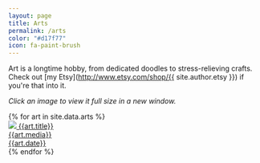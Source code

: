 ```yaml
---
layout: page
title: Arts
permalink: /arts
color: "#d17f77"
icon: fa-paint-brush
---
```


Art is a longtime hobby, from dedicated doodles to stress-relieving crafts.
Check out [my Etsy](http://www.etsy.com/shop/{{ site.author.etsy }}) if you're that into it.

_Click an image to view it full size in a new window._

<div class="pure-g arts-list">
{% for art in site.data.arts %}
    <div class="art-entry pure-u-1-2 pure-u-md-1-4">
        <a href="{{art.fullSrc}}" target="blank">
            <img src="{{art.thumbSrc}}" />
            <span class="art-title">{{art.title}}</span><br />
            <span class="art-meta">
                {{art.media}} <br />
                {{art.date}}
            </span>
        </a>
    </div>
{% endfor %}
</div>
